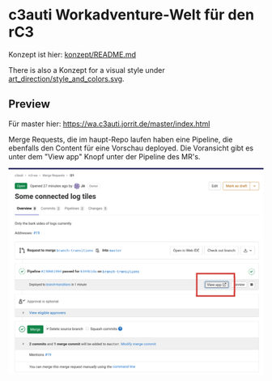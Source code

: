 # c3auti Workadventure-Welt für den rC3

Konzept ist hier: [konzept/README.md](konzept/README.md)

There is also a Konzept for a visual style under
[art_direction/style_and_colors.svg](art_direction/style_and_colors.svg).

## Preview

Für master hier: https://wa.c3auti.jorrit.de/master/index.html

Merge Requests, die im haupt-Repo laufen haben eine Pipeline, die ebenfalls
den Content für eine Vorschau deployed.  Die Voransicht gibt es unter dem
"View app" Knopf unter der Pipeline des MR's.

![](view_app.png)
